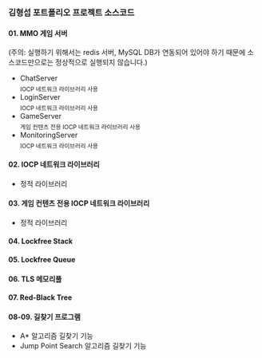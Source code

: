 ### 김형섭 포트폴리오 프로젝트 소스코드

#### 01. MMO 게임 서버
(주의: 실행하기 위해서는 redis 서버, MySQL DB가 연동되어 있어야 하기 때문에 소스코드만으로는 정상적으로 실행되지 않습니다.)
- ChatServer
<br><sub>IOCP 네트워크 라이브러리 사용</sub>
- LoginServer
<br><sub>IOCP 네트워크 라이브러리 사용</sub>
- GameServer
<br><sub>게임 컨텐츠 전용 IOCP 네트워크 라이브러리 사용</sub>
- MonitoringServer
<br><sub>IOCP 네트워크 라이브러리 사용</sub>

#### 02. IOCP 네트워크 라이브러리
- 정적 라이브러리
#### 03. 게임 컨텐츠 전용 IOCP 네트워크 라이브러리
- 정적 라이브러리 
#### 04. Lockfree Stack
#### 05. Lockfree Queue
#### 06. TLS 메모리풀
#### 07. Red-Black Tree
#### 08-09. 길찾기 프로그램
- A* 알고리즘 길찾기 기능
- Jump Point Search 알고리즘 길찾기 기능
